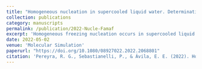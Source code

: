 ```yaml
---
title: "Homogeneous nucleation in supercooled liquid water. Determination of ice germ size and activation energy barrier in Molecular Dynamics simulations"
collection: publications
category: manuscripts
permalink: /publication/2022-Nucle-Famaf
excerpt: 'Homogeneous freezing nucleation occurs in supercooled liquid water by the formation of critical-sized ice embryos. Molecular Dynamics simulations were performed ‘sowing’ a solid embryo into liquid and monitoring the subsequent system evolution. The size of critical ice embryos and the activation energy barrier associated with the incorporation of molecules into the germ were estimated using the TIP5P-E water model for three different temperatures: 237, 240 and 244 K. The results show how MD simulations provide reliable outcomes for the study of both parameters.'
date: 2022-05-02
venue: 'Molecular Simulation'
paperurl: "https://doi.org/10.1080/08927022.2022.2068801"
citation: 'Pereyra, R. G., Sebastianelli, P., & Ávila, E. E. (2022). Homogeneous nucleation in supercooled liquid water. Determination of ice germ size and activation energy barrier in Molecular Dynamics simulations. Molecular Simulation, 48(12), 1112–1121. https://doi.org/10.1080/08927022.2022.2068801'
---
```


